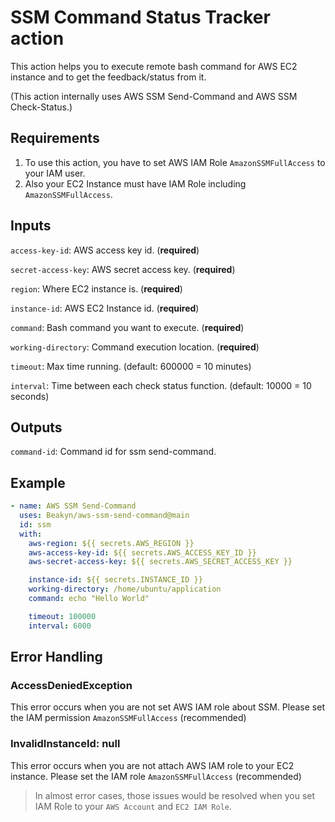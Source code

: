 # SSM Command Status Tracker action

This action helps you to execute remote bash command for AWS EC2 instance and to get the feedback/status from it.

(This action internally uses AWS SSM Send-Command and AWS SSM Check-Status.)

## Requirements

1. To use this action, you have to set AWS IAM Role `AmazonSSMFullAccess` to your IAM user.
2. Also your EC2 Instance must have IAM Role including `AmazonSSMFullAccess`.

## Inputs

`access-key-id`: AWS access key id. (**required**)

`secret-access-key`: AWS secret access key. (**required**)

`region`: Where EC2 instance is. (**required**)

`instance-id`: AWS EC2 Instance id. (**required**)

`command`: Bash command you want to execute. (**required**)

`working-directory`: Command execution location. (**required**)

`timeout`: Max time running. (default: 600000 = 10 minutes)

`interval`: Time between each check status function. (default: 10000 = 10 seconds)

## Outputs

`command-id`: Command id for ssm send-command.

## Example

```yaml
- name: AWS SSM Send-Command
  uses: Beakyn/aws-ssm-send-command@main
  id: ssm
  with:
    aws-region: ${{ secrets.AWS_REGION }}
    aws-access-key-id: ${{ secrets.AWS_ACCESS_KEY_ID }}
    aws-secret-access-key: ${{ secrets.AWS_SECRET_ACCESS_KEY }}

    instance-id: ${{ secrets.INSTANCE_ID }}
    working-directory: /home/ubuntu/application
    command: echo "Hello World"

    timeout: 100000
    interval: 6000
```

## Error Handling

### AccessDeniedException

This error occurs when you are not set AWS IAM role about SSM. Please set the IAM permission `AmazonSSMFullAccess` (recommended)

### InvalidInstanceId: null

This error occurs when you are not attach AWS IAM role to your EC2 instance. Please set the IAM role `AmazonSSMFullAccess` (recommended)

> In almost error cases, those issues would be resolved when you set IAM Role to your `AWS Account` and `EC2 IAM Role`.
